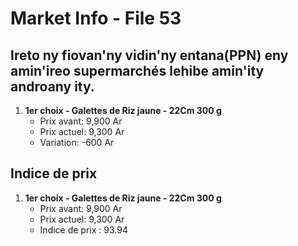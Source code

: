 # Market Info - File 53

## Ireto ny fiovan'ny vidin'ny entana(PPN) eny amin'ireo supermarchés lehibe amin'ity androany ity.

1. **1er choix - Galettes de Riz jaune - 22Cm 300 g**
   - Prix avant: 9,900 Ar
   - Prix actuel: 9,300 Ar
   - Variation: -600 Ar



## Indice de prix

1. **1er choix - Galettes de Riz jaune - 22Cm 300 g**
   - Prix avant: 9,900 Ar
   - Prix actuel: 9,300 Ar
   - Indice de prix : 93.94

